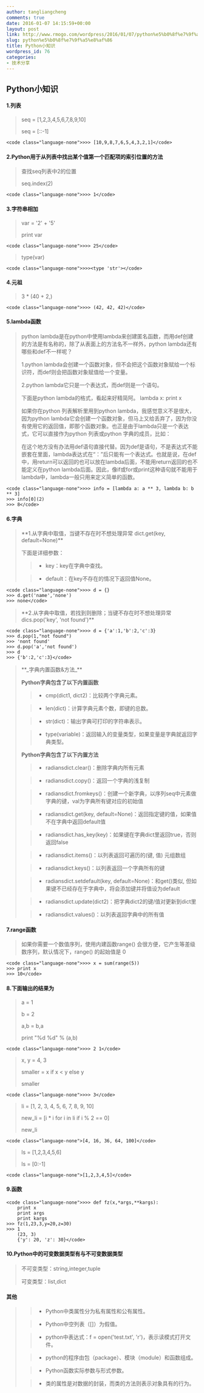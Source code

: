```yaml
---
author: tangliangcheng
comments: true
date: 2016-01-07 14:15:59+00:00
layout: post
link: http://www.rmogo.com/wordpress/2016/01/07/python%e5%b0%8f%e7%9f%a5%e8%af%86/
slug: python%e5%b0%8f%e7%9f%a5%e8%af%86
title: Python小知识
wordpress_id: 76
categories:
- 技术分享
---
```


## Python小知识




#### 1.列表




<blockquote>seq = [1,2,3,4,5,6,7,8,9,10]

seq = [::-1]</blockquote>



    
    <code class="language-none">>>> [10,9,8,7,6,5,4,3,2,1]</code>




#### 2.Python用于从列表中找出某个值第一个匹配项的索引位置的方法




<blockquote>查找seq列表中2的位置

seq.index(2)</blockquote>



    
    <code class="language-none">>>> 1</code>




#### 3.字符串相加




<blockquote>var = '2' + '5'

print var</blockquote>



    
    <code class="language-none">>>> 25</code>




<blockquote>type(var)</blockquote>



    
    <code class="language-none">>>><type 'str'></code>




#### 4.元祖




<blockquote>3 * (40 + 2,)</blockquote>



    
    <code class="language-none">>>> (42, 42, 42)</code>




#### 5.lambda函数




<blockquote>python lambda是在python中使用lambda来创建匿名函数，而用def创建的方法是有名称的，除了从表面上的方法名不一样外，python lambda还有哪些和def不一样呢？

1.python lambda会创建一个函数对象，但不会把这个函数对象赋给一个标识符，而def则会把函数对象赋值给一个变量。

2.python lambda它只是一个表达式，而def则是一个语句。

下面是python lambda的格式，看起来好精简阿。
lambda x: print x

如果你在python 列表解析里用到python lambda，我感觉意义不是很大，因为python lambda它会创建一个函数对象，但马上又给丢弃了，因为你没有使用它的返回值，即那个函数对象。也正是由于lambda只是一个表达式，它可以直接作为python 列表或python 字典的成员，比如：

在这个地方没有办法用def语句直接代替。因为def是语句，不是表达式不能嵌套在里面，lambda表达式在“：”后只能有一个表达式。也就是说，在def中，用return可以返回的也可以放在lambda后面，不能用return返回的也不能定义在python lambda后面。因此，像if或for或print这种语句就不能用于lambda中，lambda一般只用来定义简单的函数。</blockquote>



    
    <code class="language-none">>>> info = [lambda a: a ** 3, lambda b: b ** 3]
    >>> info[0](2)
    >>> 8</code>




#### 6.字典




<blockquote>**1.从字典中取值，当键不存在时不想处理异常 dict.get(key, default=None)**

下面是详细参数：

> 
> 
	
>   * key：key在字典中查找。
> 
	
>   * default：在key不存在的情况下返回值None。
> 

</blockquote>



    
    <code class="language-none">>>> d = {}
    >>> d.get('name','none')
    >>> none</code>




<blockquote>**2.从字典中取值，若找到则删除；当键不存在时不想处理异常 dics.pop('key', 'not found')**</blockquote>



    
    <code class="language-none">>>> d = {'a':1,'b':2,'c':3}
    >>> d.pop(1,"not found")
    >>> 'nont found'
    >>> d.pop('a','not found')
    >>> d
    >>> {'b':2,'c':3}</code>




<blockquote>**_字典内置函数&方法_**

**Python字典包含了以下内置函数**

> 
> 
	
>   * cmp(dict1, dict2)：比较两个字典元素。
> 
	
>   * len(dict)：计算字典元素个数，即键的总数。
> 
	
>   * str(dict)：输出字典可打印的字符串表示。
> 
	
>   * type(variable)：返回输入的变量类型，如果变量是字典就返回字典类型。
> 

**Python字典包含了以下内置方法**

> 
> 
	
>   * radiansdict.clear()：删除字典内所有元素
> 
	
>   * radiansdict.copy()：返回一个字典的浅复制
> 
	
>   * radiansdict.fromkeys()：创建一个新字典，以序列seq中元素做字典的键，val为字典所有键对应的初始值
> 
	
>   * radiansdict.get(key, default=None)：返回指定键的值，如果值不在字典中返回default值
> 
	
>   * radiansdict.has_key(key)：如果键在字典dict里返回true，否则返回false
> 
	
>   * radiansdict.items()：以列表返回可遍历的(键, 值) 元组数组
> 
	
>   * radiansdict.keys()：以列表返回一个字典所有的键
> 
	
>   * radiansdict.setdefault(key, default=None)：和get()类似, 但如果键不已经存在于字典中，将会添加键并将值设为default
> 
	
>   * radiansdict.update(dict2)：把字典dict2的键/值对更新到dict里
> 
	
>   * radiansdict.values()：以列表返回字典中的所有值
> 

</blockquote>




#### 7.range函数




<blockquote>如果你需要一个数值序列，使用内建函数range() 会很方便，它产生等差级数序列，默认情况下，range() 的起始值是 0</blockquote>



    
    <code class="language-none">>>> x = sum(range(5))
    >>> print x
    >>> 10</code>




#### 8.下面输出的结果为




<blockquote>a = 1

b = 2

a,b = b,a

print "%d %d" % (a,b)</blockquote>



    
    <code class="language-none">>>> 2 1</code>




<blockquote>x, y = 4, 3

smaller = x if x < y else y

smaller</blockquote>



    
    <code class="language-none">>>> 3</code>




<blockquote>li = [1, 2, 3, 4, 5, 6, 7, 8, 9, 10]

new_li = [i * i for i in li if i % 2 == 0]

new_li</blockquote>



    
    <code class="language-none">[4, 16, 36, 64, 100]</code>




<blockquote>ls = [1,2,3,4,5,6]

ls = [0:-1]</blockquote>



    
    <code class="language-none">[1,2,3,4,5]</code>




#### 9.函数



    
    <code class="language-none">>>> def fz(x,*args,**kargs):
        print x
        print args
        print kargs
    >>> fz(1,23,3,y=20,z=30)
    >>> 1
        (23, 3)
        {'y': 20, 'z': 30}</code>




#### 10.Python中的可变数据类型有与不可变数据类型




<blockquote>不可变类型：string,integer,tuple

可变类型：list,dict</blockquote>




#### 其他




<blockquote>

> 
> 
	
>   * Python中类属性分为私有属性和公有属性。
> 
	
>   * Python中空列表（[]）为假值。
> 
	
>   * python中表达式：f = open('test.txt', 'r')，表示读模式打开文件。
> 
	
>   * python的程序由包（package）、模块（module）和函数组成。
> 
	
>   * Python函数实际参数与形式参数。
> 
	
>   * 类的属性是对数据的封装，而类的方法则表示对象具有的行为。
> 

</blockquote>
